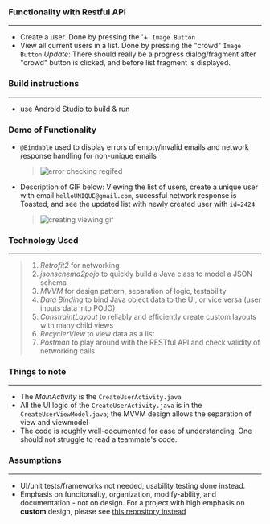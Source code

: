### Functionality with Restful API
------
 * Create a user. Done by pressing the '+' `Image Button`
 * View all current users in a list. Done by pressing the "crowd" `Image Button` 
  *Update*: There should really be a progress dialog/fragment after "crowd" button is clicked, 
   and before list fragment is displayed.

### Build instructions
------
* use Android Studio to build & run

### Demo of Functionality
* `@Bindable` used to display errors of empty/invalid emails and
  network response handling for non-unique emails
  > ![error checking regifed](https://user-images.githubusercontent.com/14288932/37560085-31b9efd6-2a08-11e8-9fa9-a53ff215cf24.gif)

* Description of GIF below: 
  Viewing the list of users, create a unique user with email `helloUNIQUE@gmail.com`, sucessful network response is Toasted, 
  and see the updated list with newly created user with `id=2424`
  > ![creating viewing gif](https://user-images.githubusercontent.com/14288932/37560073-d990b97a-2a07-11e8-9dea-bb88a7e47556.gif)
  
### Technology Used
------
> 1. *Retrofit2* for networking
> 2. *jsonschema2pojo* to quickly build a Java class to model a JSON schema
> 3. *MVVM* for design pattern, separation of logic, testability
> 4. *Data Binding* to bind Java object data to the UI, or vice versa (user inputs data into POJO)
> 5. *ConstraintLayout* to reliably and efficiently create custom layouts with many child views
> 6. *RecyclerView* to view data as a list
> 7. *Postman* to play around with the RESTful API and check validity of networking calls

### Things to note
------
* The *MainActivity* is the `CreateUserActivity.java`
* All the UI logic of the `CreateUserActivity.java` is in the `CreateUserViewModel.java`;
  the MVVM design allows the separation of view and viewmodel
* The code is roughly well-documented for ease of understanding.
  One should not struggle to read a teammate's code.

### Assumptions
------
* UI/unit tests/frameworks not needed, usability testing done instead.
* Emphasis on funcitonality, organization, modify-ability, and documentation - not on design.
  For a project with high emphasis on __custom__ design, please see [this repository instead](https://github.com/iAutoparkCars/StaffPickVideos/blob/master/README.md)
